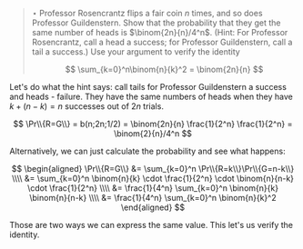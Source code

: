 > $\star$ Professor Rosencrantz flips a fair coin $n$ times, and so does
> Professor Guildenstern. Show that the probability that they get the same
> number of heads is $\binom{2n}{n}/4^n$. (Hint: For Professor Rosencrantz,
> call a head a success; for Professor Guildenstern, call a tail a success.)
> Use your argument to verify the identity
>
> $$ \sum_{k=0}^n\binom{n}{k}^2 = \binom{2n}{n} $$

Let's do what the hint says: call tails for Professor Guildenstern a success
and heads - failure. They have the same numbers of heads when they have
$k + (n - k) = n$ successes out of $2n$ trials.

$$ \Pr\\{R=G\\} = b(n;2n;1/2)
                = \binom{2n}{n} \frac{1}{2^n} \frac{1}{2^n}
                = \binom{2}{n}/4^n $$

Alternatively, we can just calculate the probability and see what happens:

$$ \begin{aligned}
   \Pr\\{R=G\\} &= \sum_{k=0}^n \Pr\\{R=k\\}\Pr\\{G=n-k\\} \\\\
                &= \sum_{k=0}^n \binom{n}{k} \cdot \frac{1}{2^n} \cdot
                               \binom{n}{n-k} \cdot \frac{1}{2^n} \\\\
                &= \frac{1}{4^n} \sum_{k=0}^n \binom{n}{k} \binom{n}{n-k} \\\\
                &= \frac{1}{4^n} \sum_{k=0}^n \binom{n}{k}^2
  \end{aligned} $$

Those are two ways we can express the same value. This let's us verify the
identity.
